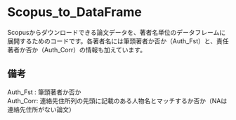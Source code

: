 # Scopus_to_DataFrame
Scopusからダウンロードできる論文データを、著者名単位のデータフレームに展開するためのコードです。各著者名には筆頭著者か否か（Auth_Fst）と、責任著者か否か（Auth_Corr）の情報も加えています。

## 備考
Auth_Fst : 筆頭著者か否か  
Auth_Corr: 連絡先住所列の先頭に記載のある人物名とマッチするか否か（NAは連絡先住所がない論文）
